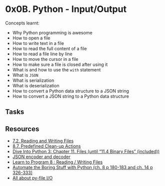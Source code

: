 # 0x0B. Python - Input/Output
Concepts learnt:
- Why Python programming is awesome
- How to open a file
- How to write text in a file
- How to read the full content of a file
- How to read a file line by line
- How to move the cursor in a file
- How to make sure a file is closed after using it
- What is and how to use the `with` statement
- What is `JSON`
- What is serialization
- What is deserialization
- How to convert a Python data structure to a JSON string
- How to convert a JSON string to a Python data structure

## Tasks

## Resources
- [7.2. Reading and Writing Files](https://docs.python.org/3/tutorial/inputoutput.html#reading-and-writing-files)
- [8.7. Predefined Clean-up Actions](https://docs.python.org/3/tutorial/errors.html#predefined-clean-up-actions)
- [Dive Into Python 3: Chapter 11. Files (until “11.4 Binary Files” (included))](https://histo.ucsf.edu/BMS270/diveintopython3-r802.pdf)
- [JSON encoder and decoder](https://docs.python.org/3/library/json.html#json-to-py-table)
- [Learn to Program 8 : Reading / Writing Files](https://www.youtube.com/watch?v=EukxMIsNeqU)
- [Automate the Boring Stuff with Python (ch. 8 p 180-183 and ch. 14 p 326-333)](https://automatetheboringstuff.com/)
- [All about py-file I/O](https://techvidvan.com/tutorials/python-file-read-write/)

